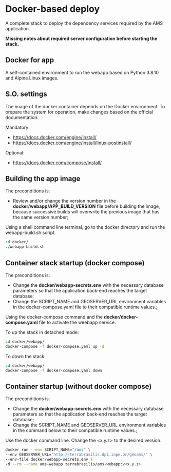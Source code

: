 # Docker-based deploy

A complete stack to deploy the dependency services required by the AMS application.

**Missing notes about required server configuration before starting the stack.**

## Docker for app

A self-contained environment to run the webapp based on Python 3.8.10 and Alpine Linux images.

## S.O. settings

The image of the docker container depends on the Docker environment. To prepare the system for operation, make changes based on the official documentation.

Mandatory:
 - https://docs.docker.com/engine/install/
 - https://docs.docker.com/engine/install/linux-postinstall/

Optional:
 - https://docs.docker.com/compose/install/


## Building the app image

The preconditions is:
 - Review and/or change the version number in the **docker/webapp/APP_BUILD_VERSION** file before building the image, because successive builds will overwrite the previous image that has the same version number;

Using a shell command line terminal, go to the docker directory and run the webapp-build.sh script.

```sh
cd docker/
./webapp-build.sh
```

## Container stack startup (docker compose)

The preconditions is:
 - Change the **docker/webapp-secrets.env** with the necessary database parameters so that the application back-end reaches the target database;
 - Change the SCRIPT_NAME and GEOSERVER_URL environment variables in the docker-compose.yaml file to their compatible runtime values.;

Using the docker-compose command and the **docker/docker-compose.yaml** file to activate the weebapp service.

To up the stack in detached mode:
```sh
cd docker/webapp/
docker-compose -f docker-compose.yaml up -d
```

To down the stack:
```sh
cd docker/webapp/
docker-compose -f docker-compose.yaml down
```

## Container startup (without docker compose)

The preconditions is:
 - Change the **docker/webapp-secrets.env** with the necessary database parameters so that the application back-end reaches the target database;
 - Change the SCRIPT_NAME and GEOSERVER_URL environment variables in the command below to their compatible runtime values.;

Use the docker command line. Change the <x.y.z> to the desired version.

```sh
docker run --env SCRIPT_NAME="/ams" \
--env GEOSERVER_URL="http://terrabrasilis.dpi.inpe.br/geoams/" \
--env-file docker/webapp-secrets.env \
-d --rm --name ams-webapp terrabrasilis/ams-webapp:v<x.y.z>
```